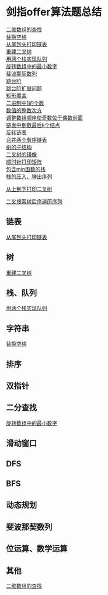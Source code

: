 # 剑指offer算法题总结

[二维数组的查找](https://blog.csdn.net/weixin_42870497/article/details/118095138)<br>
[替换空格](https://blog.csdn.net/weixin_42870497/article/details/118118110)<br>
[从尾到头打印链表](https://blog.csdn.net/weixin_42870497/article/details/118444490)<br>
[重建二叉树](https://blog.csdn.net/weixin_42870497/article/details/118466839)<br>
[用两个栈实现队列](https://blog.csdn.net/weixin_42870497/article/details/118519467)<br>
[旋转数组中的最小数字](https://blog.csdn.net/weixin_42870497/article/details/118582577)<br>
[斐波那契数列](https://blog.csdn.net/weixin_42870497/article/details/118615312)<br>
[跳台阶](https://blog.csdn.net/weixin_42870497/article/details/118640925)<br>
[跳台阶扩展问题](https://blog.csdn.net/weixin_42870497/article/details/118659371)<br>
[矩形覆盖](https://blog.csdn.net/weixin_42870497/article/details/118709489)<br>
[二进制中1的个数](https://blog.csdn.net/weixin_42870497/article/details/118710534)<br>
[数值的整数次方](https://blog.csdn.net/weixin_42870497/article/details/118736946)<br>
[调整数组顺序使奇数位于偶数前面](https://blog.csdn.net/weixin_42870497/article/details/118769048)<br>
[链表中倒数最后k个结点](https://blog.csdn.net/weixin_42870497/article/details/118823424)<br>
[反转链表](https://blog.csdn.net/weixin_42870497/article/details/118862615)<br>
[合并两个有序链表](https://blog.csdn.net/weixin_42870497/article/details/118884466)<br>
[树的子结构](https://blog.csdn.net/weixin_42870497/article/details/118913714?spm=1001.2014.3001.5501)<br>
[二叉树的镜像](https://blog.csdn.net/weixin_42870497/article/details/118943176?spm=1001.2014.3001.5501)<br>
[顺时针打印矩阵](https://blog.csdn.net/weixin_42870497/article/details/119007664?spm=1001.2014.3001.5501)<br>
[包含min函数的栈](https://blog.csdn.net/weixin_42870497/article/details/119037890?spm=1001.2014.3001.5501)<br>
[栈的压入、弹出序列](https://blog.csdn.net/weixin_42870497/article/details/119063635?spm=1001.2014.3001.5501)<br>

[从上到下打印二叉树](https://blog.csdn.net/weixin_42870497/article/details/119083229)<br>

[二叉搜索树后序遍历序列](https://blog.csdn.net/weixin_42870497/article/details/119118354)<br>



## 链表

[从尾到头打印链表](https://blog.csdn.net/weixin_42870497/article/details/118444490)<br>



## 树

[重建二叉树](https://blog.csdn.net/weixin_42870497/article/details/118466839)<br>



## 栈、队列

[用两个栈实现队列](https://blog.csdn.net/weixin_42870497/article/details/118519467)<br>



## 字符串

[替换空格](https://blog.csdn.net/weixin_42870497/article/details/118118110)<br>



## 排序



## 双指针



## 二分查找

[旋转数组中的最小数字](https://blog.csdn.net/weixin_42870497/article/details/118582577)<br>



## 滑动窗口



## DFS



## BFS



## 动态规划



## 斐波那契数列



## 位运算、数学运算



## 其他

[二维数组的查找](https://blog.csdn.net/weixin_42870497/article/details/118095138)<br>



